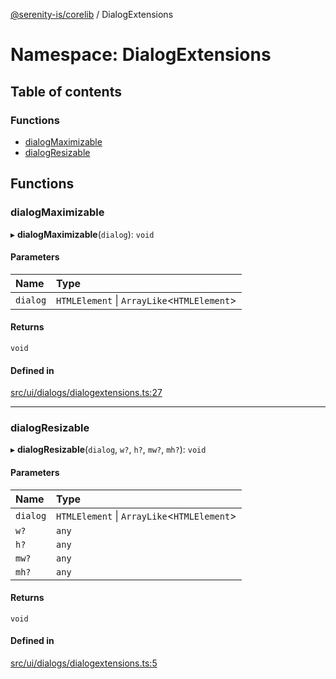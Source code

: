 [@serenity-is/corelib](../README.md) / DialogExtensions

# Namespace: DialogExtensions

## Table of contents

### Functions

- [dialogMaximizable](DialogExtensions.md#dialogmaximizable)
- [dialogResizable](DialogExtensions.md#dialogresizable)

## Functions

### dialogMaximizable

▸ **dialogMaximizable**(`dialog`): `void`

#### Parameters

| Name | Type |
| :------ | :------ |
| `dialog` | `HTMLElement` \| `ArrayLike`\<`HTMLElement`\> |

#### Returns

`void`

#### Defined in

[src/ui/dialogs/dialogextensions.ts:27](https://github.com/serenity-is/serenity/blob/master/packages/corelib/src/ui/dialogs/dialogextensions.ts#L27)

___

### dialogResizable

▸ **dialogResizable**(`dialog`, `w?`, `h?`, `mw?`, `mh?`): `void`

#### Parameters

| Name | Type |
| :------ | :------ |
| `dialog` | `HTMLElement` \| `ArrayLike`\<`HTMLElement`\> |
| `w?` | `any` |
| `h?` | `any` |
| `mw?` | `any` |
| `mh?` | `any` |

#### Returns

`void`

#### Defined in

[src/ui/dialogs/dialogextensions.ts:5](https://github.com/serenity-is/serenity/blob/master/packages/corelib/src/ui/dialogs/dialogextensions.ts#L5)
